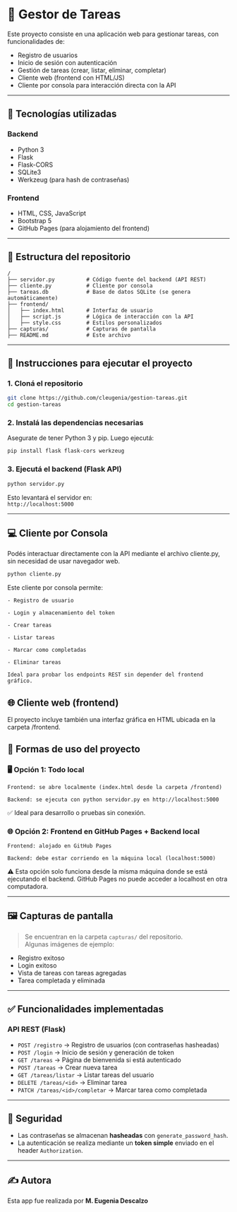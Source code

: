 # 📝 Gestor de Tareas 

Este proyecto consiste en una aplicación web para gestionar tareas, con funcionalidades de:

- Registro de usuarios
- Inicio de sesión con autenticación
- Gestión de tareas (crear, listar, eliminar, completar)
- Cliente web (frontend con HTML/JS)
- Cliente por consola para interacción directa con la API

---

## 🔧 Tecnologías utilizadas

### Backend
- Python 3
- Flask
- Flask-CORS
- SQLite3
- Werkzeug (para hash de contraseñas)

### Frontend
- HTML, CSS, JavaScript
- Bootstrap 5
- GitHub Pages (para alojamiento del frontend)

---

## 📁 Estructura del repositorio

```
/
├── servidor.py          # Código fuente del backend (API REST)
├── cliente.py           # Cliente por consola 
├── tareas.db            # Base de datos SQLite (se genera automáticamente)
├── frontend/
│   ├── index.html       # Interfaz de usuario
│   ├── script.js        # Lógica de interacción con la API
│   ├── style.css        # Estilos personalizados
├── capturas/            # Capturas de pantalla 
├── README.md            # Este archivo
```

---

## 🚀 Instrucciones para ejecutar el proyecto

### 1. Cloná el repositorio

```bash
git clone https://github.com/cleugenia/gestion-tareas.git
cd gestion-tareas
```

### 2. Instalá las dependencias necesarias

Asegurate de tener Python 3 y pip. Luego ejecutá:

```bash
pip install flask flask-cors werkzeug
```

### 3. Ejecutá el backend (Flask API)

```bash
python servidor.py
```

Esto levantará el servidor en:  
`http://localhost:5000`

---

## 💻 Cliente por Consola

Podés interactuar directamente con la API mediante el archivo cliente.py, sin necesidad de usar navegador web.

```bash
python cliente.py
```

Este cliente por consola permite:

    - Registro de usuario

    - Login y almacenamiento del token

    - Crear tareas

    - Listar tareas

    - Marcar como completadas

    - Eliminar tareas

    Ideal para probar los endpoints REST sin depender del frontend gráfico.

## 🌐 Cliente web (frontend)

El proyecto incluye también una interfaz gráfica en HTML ubicada en la carpeta /frontend.

## 🔁 Formas de uso del proyecto

### 🖥️ Opción 1: Todo local

    Frontend: se abre localmente (index.html desde la carpeta /frontend)

    Backend: se ejecuta con python servidor.py en http://localhost:5000

✅ Ideal para desarrollo o pruebas sin conexión.

### 🌐 Opción 2: Frontend en GitHub Pages + Backend local

    Frontend: alojado en GitHub Pages

    Backend: debe estar corriendo en la máquina local (localhost:5000)

⚠️ Esta opción solo funciona desde la misma máquina donde se está ejecutando el backend. GitHub Pages no puede acceder a localhost en otra computadora.


---


## 🖼️ Capturas de pantalla

> Se encuentran en la carpeta `capturas/` del repositorio.  
Algunas imágenes de ejemplo:

- Registro exitoso  
- Login exitoso  
- Vista de tareas con tareas agregadas  
- Tarea completada y eliminada  

---


    
## ✅ Funcionalidades implementadas

### API REST (Flask)
- `POST /registro` → Registro de usuarios (con contraseñas hasheadas)
- `POST /login` → Inicio de sesión y generación de token
- `GET /tareas` → Página de bienvenida si está autenticado
- `POST /tareas` → Crear nueva tarea
- `GET /tareas/listar` → Listar tareas del usuario
- `DELETE /tareas/<id>` → Eliminar tarea
- `PATCH /tareas/<id>/completar` → Marcar tarea como completada

---

## 🔐 Seguridad
- Las contraseñas se almacenan **hasheadas** con `generate_password_hash`.
- La autenticación se realiza mediante un **token simple** enviado en el header `Authorization`.

---

## ✍️ Autora
Esta app fue realizada por **M. Eugenia Descalzo** 